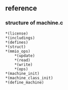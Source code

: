 ## reference

### structure of machine.c

```text
*(license)
*(includings)
*(defines)
*(struct)
*(mmio_ops)
    *(update)
    *(read)
    *(write)
    *(ops)
*(machine_init)
*(machine_class_init)
*(define_machine)
```
